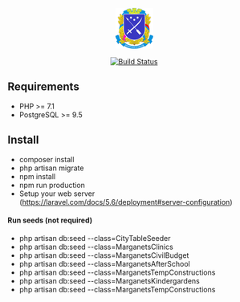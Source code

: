 <p align="center"><img src="https://raw.githubusercontent.com/dmitry-udod/dnipro-map/master/docs_images/logo.png"></p>
<p align="center">
<a href="https://travis-ci.org/dmitry-udod/dnipro-map"><img src="https://travis-ci.org/dmitry-udod/dnipro-map.svg?branch=master" alt="Build Status"></a>
</p>

## Requirements

- PHP >= 7.1
- PostgreSQL >= 9.5

## Install

- composer install
- php artisan migrate
- npm install
- npm run production
- Setup your web server (https://laravel.com/docs/5.6/deployment#server-configuration)

#### Run seeds (not required) 

- php artisan db:seed --class=CityTableSeeder
- php artisan db:seed --class=MarganetsClinics
- php artisan db:seed --class=MarganetsCivilBudget
- php artisan db:seed --class=MarganetsAfterSchool
- php artisan db:seed --class=MarganetsTempConstructions
- php artisan db:seed --class=MarganetsKindergardens
- php artisan db:seed --class=MarganetsTempConstructions


